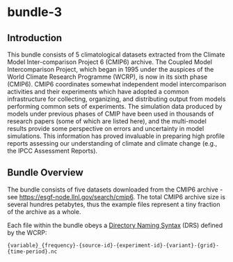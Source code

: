 # bundle-3

## Introduction

This bundle consists of 5 climatological datasets extracted from the Climate Model Inter-comparison Project 6 (CMIP6) archive.  The Coupled Model Intercomparison Project, which began in 1995 under the auspices of the World Climate Research Programme (WCRP), is now in its sixth phase (CMIP6). CMIP6 coordinates somewhat independent model intercomparison activities and their experiments which have adopted a common infrastructure for collecting, organizing, and distributing output from models performing common sets of experiments. The simulation data produced by models under previous phases of CMIP have been used in thousands of research papers (some of which are listed here), and the multi-model results provide some perspective on errors and uncertainty in model simulations. This information has proved invaluable in preparing high profile reports assessing our understanding of climate and climate change (e.g., the IPCC Assessment Reports).

## Bundle Overview

The bundle consists of five datasets downloaded from the CMIP6 archive - see https://esgf-node.llnl.gov/search/cmip6.  The total CMIP6 archive size is several hundres petabytes, thus the example files represent a tiny fraction of the archive as a whole.

Each file within the bundle obeys a [Directory Naming Syntax](https://eartharxiv.org/repository/view/2722/) (DRS) defined by the WCRP:

`{variable}_{frequency}-{source-id}-{experiment-id}-{variant}-{grid}-{time-period}.nc`


